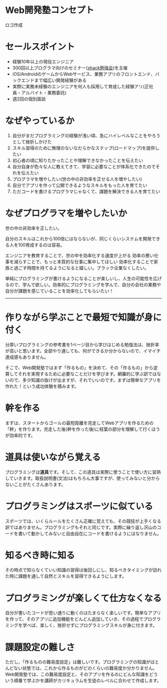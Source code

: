# Web開発塾コンセプト

ロゴ作成

# セールスポイント

- 経験10年以上の現役エンジニア
- 300回以上プログラマ向けのセミナー([xhack勉強会](https://x-hack.connpass.com/))を主催
- iOS/AndroidのゲームからWebサービス、業務アプリのフロントエンド、バックエンドまで幅広い開発経験がある
- 実際に実務未経験のエンジニアを何人も採用して育成した経験アリ(正社員・アルバイト・業務委託)
- 週2回の個別面談

# なぜやっているか

1. 自分がまだプログラミングの経験が浅い頃、急にハイレベルなことをやろうとして挫折しかけた
2. スキル習得のために無理のないなだらかなステップ(ロードマップ)を提供したい
3. 初心者の頃に知りたかったことや理解できなかったことを伝えたい
4. 自分自身が色々な人に教えてきて、学習に必要なことが体系化できたのでそれを伝えたい
5. プログラマを増やしたい(世の中の非効率を正せる人を増やしたい)
6. 自分でアプリを作って公開できるようなスキルをもった人を育てたい
7. ただコードを書けるプログラマじゃなくて、課題を解決できる人を育てたい

# なぜプログラマを増やしたいか

世の中の非効率を正したい。

自分のスキルはこれから100倍にはならないが、同じくらいシステムを開発できる人を100育成するのは容易。

エンジニアを教育することで、世の中を効率化する速度が上がる
効率の悪い仕事を減らすことで、もっと本質的な仕事に集中してほしい
効率化することで家族と過ごす時間を持てるようになると嬉しい。ブラック企業なくしたい。

単純にプログラミングが書けるようになることが楽しいし、人生の可能性を広げるので、学んで欲しい。効率的にプログラミングを学んで、自分の会社の業務や自分が課題を感じていることを効率化してもらいたい！

---

# 作りながら学ぶことで最短で知識が身に付く

分厚いプログラミングの参考書を1ページ目から学びはじめる勉強法は、挫折率が高いと思います。全部やり通しても、何ができるか分からないので、イマイチ達成感もありません。

そこで、Web開発塾ではまず「作るもの」を決めて、その「作るもの」から逆算してそれを実現するために必要なことだけを学びます。網羅的に学ぶ訳ではないので、多少知識の抜けが出ますが、それでいいのです。まずは簡単なアプリを作れた！という成功体験を積みます。

# 幹を作る

まずは、スタートからゴールの最短距離を完走してWebアプリを作るための「幹」を作ります。完走した後(幹を作った後)に枝葉の部分を理解して行くほうが効率的です。

# 道具は使いながら覚える

プログラミングは**道具**です。そして、この道具は実際に使うことで使い方に習熟していきます。取扱説明書(文法)はもちろん大事ですが、使ってみないと分からないことがたくさんあります。

# プログラミングはスポーツに似ている

スポーツでは、いくらルールをたくさん正確に覚えても、その競技が上手くなる訳ではありません。プログラミングもそれと同じです。実際に繰り返し沢山のコードを書いて動かしてみないと自由自在にコードを書けるようにはなりません。

# 知るべき時に知る

その時点で知らなくていい知識の習得は後回しにし、知るべきタイミングが訪れた時に課題を通して自然とスキルを習得できるようにします。

# プログラミングが楽しくて仕方なくなる

自分が書いたコードが思い通りに動くのはたまらなく楽しいです。簡単なアプリを作って、そのアプリに追加機能をどんどん追加していき、その過程でプログラミングを学べば、楽しく、挫折せずにプログラミングスキルが身に付きます。

# 課題設定の難しさ

ただし、「作るものの難易度設定」は難しいです。プログラミングの知識がほとんどない状態では、これから作るものがどのくらいの難易度か分かりません。Web開発塾では、この難易度設定と、そのアプリを作るのにどんな知識をどういう順番で学ぶかを講師がカリキュラムを生徒のレベルに合わせて作成します。
